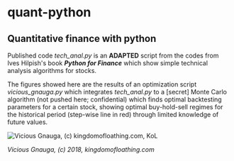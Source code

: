 # quant-python
## Quantitative finance with python

Published code _tech_anal.py_ is an **ADAPTED** script from the codes from Ives Hilpish's book _**Python for Finance**_ which show simple technical analysis algorithms for stocks.

The figures showed here are the results of an optimization script _vicious_gnauga.py_ which integrates _tech_anal.py_ to a [secret] Monte Carlo algorithm (not pushed here; confidential) which finds optimal backtesting parameters for a certain stock, showing optimal buy-hold-sell regimes for the historical period (step-wise line in red) through limited knowledge of future values.

![Vicious Gnauga, (c) kingdomofloathing.com, KoL](http://images.kingdomofloathing.com/adventureimages/gnauga.gif)

_Vicious Gnauga, (c) 2018, kingdomofloathing.com_
